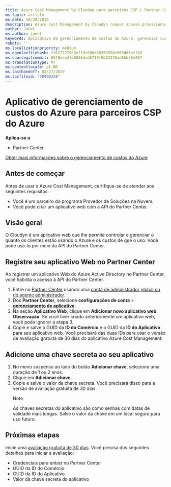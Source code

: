 ```yaml
---
title: Azure Cost Management by Cloudyn para parceiros CSP | Partner Center
ms.topic: article
ms.date: 10/29/2018
description: Azure Cost Management by Cloudyn requer acesso provisionado à API do Partner Center.
author: Janet
ms.author: janet
Keywords: Aplicativo de gerenciamento de custos do Azure, gerenciar custos, aplicativos web
robots: ''
ms.localizationpriority: medium
ms.openlocfilehash: f1627727908eff9c686dd8359558e960d0fbff88
ms.sourcegitcommit: 6578eea4fe6836dad5710f8d22376ad8bba6e307
ms.translationtype: MT
ms.contentlocale: pt-BR
ms.lasthandoff: 03/27/2019
ms.locfileid: "58490338"
---
```

# <a name="azure-cost-management-app-for-azure-csp-partners"></a>Aplicativo de gerenciamento de custos do Azure para parceiros CSP do Azure  

**Aplica-se a**

-  Partner Center

[Obter mais informações sobre o gerenciamento de custos do Azure](https://go.microsoft.com/fwlink/p/?linkid=857893)

## <a name="before-you-begin"></a>Antes de começar
Antes de usar o Azure Cost Management, certifique-se de atender aos seguintes requisitos:

- Você é um parceiro do programa Provedor de Soluções na Nuvem.
- Você pode criar um aplicativo web com a API do Partner Center.

## <a name="overview"></a>Visão geral

O Cloudyn é um aplicativo web que lhe permite controlar e gerenciar o quanto os clientes estão usando o Azure e os custos de que o uso. Você pode usá-lo por meio da API do Partner Center.

## <a name="register-your-web-app-in-the-partner-center"></a>Registre seu aplicativo Web no Partner Center
Ao registrar um aplicativo Web do Azure Active Directory no Partner Center, você habilita o acesso à API do Partner Center. 
1.  Entre no [Partner Center](https://partnercenter.microsoft.com/en-us/pcv/dashboard/overview) usando uma [conta de administrador global ou de agente administrador](create-user-accounts-and-set-permissions.md).
2.  Dos **Partner Center**, selecione **configurações de conta** &gt;  **[gerenciamento de aplicativo](https://partnercenter.microsoft.com/en-us/pcv/apiintegration/appmanagement)**.
3.  Na seção **Aplicativo Web**, clique em **Adicionar novo aplicativo web**.
<br> **Observação**: Se você tiver criado anteriormente um aplicativo web, você pode ignorar a etapa 3.
4.  Copie e salve o GUID da **ID do Comércio** e o GUID da **ID do Aplicativo** para seu aplicativo web. Você precisará das duas IDs para usar o versão de avaliação gratuita de 30 dias do aplicativo Azure Cost Management.

## <a name="add-a-secret-key-to-your-app"></a>Adicione uma chave secreta ao seu aplicativo
1. No menu suspenso ao lado do botão **Adicionar chave**, selecione uma duração de 1 ou 2 anos.
2. Clique em **Adicionar chave**. 
3. Copie e salve o valor da chave secreta. Você precisará disso para a versão de avaliação gratuita de 30 dias.<br>
   > [!NOTE]  
   > As chaves secretas do aplicativo são como senhas com datas de validade mais longas. Salve o valor da chave em um local seguro para uso futuro.

## <a name="next-steps"></a>Próximas etapas
Inicie uma [avaliação gratuita de 30 dias](https://go.microsoft.com/fwlink/?linkid=857895).
Você precisa dos seguintes detalhes para iniciar a avaliação:
- Credenciais para entrar no Partner Center
- GUID da ID do Comércio
- GUID da ID do Aplicativo
- Valor da chave secreta do aplicativo
